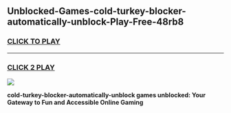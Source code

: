 
## Unblocked-Games-cold-turkey-blocker-automatically-unblock-Play-Free-48rb8
<h3>
<a href="https://premium76.site?title=cold-turkey-blocker-automatically-unblock&ref=23A">CLICK TO PLAY</a></h3>
<hr>

<h3>
<a href="https://premium76.site?title=cold-turkey-blocker-automatically-unblock&ref=23A">CLICK 2 PLAY</a>
  
</h3>

<a href="https://premium76.site?title=cold-turkey-blocker-automatically-unblock&ref=23A"><img src="https://clearcache.store/games.png"></a>


**cold-turkey-blocker-automatically-unblock games unblocked: Your Gateway to Fun and Accessible Online Gaming**
